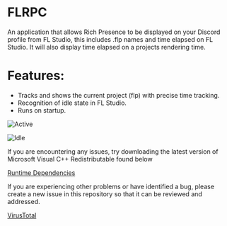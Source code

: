 # FLRPC
An application that allows Rich Presence to be displayed on your Discord profile from FL Studio, this includes .flp names and time elapsed on FL Studio.
It will also display time elapsed on a projects rendering time.

# Features:

* Tracks and shows the current project (flp) with precise time tracking.
* Recognition of idle state in FL Studio.
* Runs on startup.

![Active](https://media.discordapp.net/attachments/840125805530972162/1181718701012164688/image.png?ex=6582144d&is=656f9f4d&hm=7e28802620fe68c42d7b6370fd447a68d2380cbc35a2da8606cfe83f8d3cb2b0&=&format=webp&quality=lossless&width=258&height=373)

![Idle](https://cdn.discordapp.com/attachments/840125805530972162/1181718701012164688/image.png?ex=6582144d&is=656f9f4d&hm=7e28802620fe68c42d7b6370fd447a68d2380cbc35a2da8606cfe83f8d3cb2b0&)



If you are encountering any issues, try downloading the latest version of Microsoft Visual C++ Redistributable found below

[Runtime Dependencies](https://learn.microsoft.com/en-us/cpp/windows/latest-supported-vc-redist?view=msvc-170)

If you are experiencing other problems or have identified a bug, please create a new issue in this repository so that it can be reviewed and addressed.

[VirusTotal](https://www.virustotal.com/gui/file/20f59ddc45f7bad03dc1e091429437ddebd6bbd1093f11c3b5eda7224059eeeb?nocache=1)
